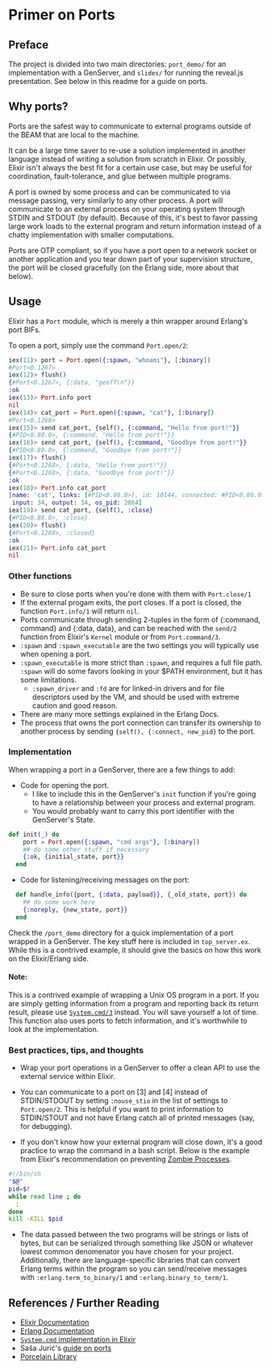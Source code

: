 # Primer on Ports

## Preface
The project is divided into two main directories: `port_demo/` for an implementation with a GenServer, and `slides/` for running the reveal.js presentation. See below in this readme for a guide on ports. 

## Why ports?
Ports are the safest way to communicate to external programs outside of the BEAM that are local to the machine. 

It can be a large time saver to re-use a solution implemented in another language instead of writing a solution from scratch in Elixir. Or possibly, Elixir isn't always the best fit for a certain use case, but may be useful for coordination, fault-tolerance, and glue between multiple programs.

A port is owned by some process and can be communicated to via message passing, very similarly to any other process. A port will communicate to an external process on your operating system through STDIN and STDOUT (by default). Because of this, it's best to favor passing large work loads to the external program and return information instead of a chatty implementation with smaller computations.

Ports are OTP compliant, so if you have a port open to a network socket or another application and you tear down part of your supervision structure, the port will be closed gracefully (on the Erlang side, more about that below).


## Usage
Elixir has a `Port` module, which is merely a thin wrapper around Erlang's port BIFs.

To open a port, simply use the command `Port.open/2`: 
```elixir
iex(11)> port = Port.open({:spawn, "whoami"}, [:binary])
#Port<0.1267>
iex(12)> flush()
{#Port<0.1267>, {:data, "geoff\n"}}
:ok
iex(13)> Port.info port
nil
iex(14)> cat_port = Port.open({:spawn, "cat"}, [:binary])
#Port<0.1268>
iex(15)> send cat_port, {self(), {:command, "Hello from port!"}}
{#PID<0.80.0>, {:command, "Hello from port!"}}
iex(16)> send cat_port, {self(), {:command, "Goodbye from port!"}}
{#PID<0.80.0>, {:command, "Goodbye from port!"}}
iex(17)> flush()
{#Port<0.1268>, {:data, "Hello from port!"}}
{#Port<0.1268>, {:data, "Goodbye from port!"}}
:ok
iex(18)> Port.info cat_port
[name: 'cat', links: [#PID<0.80.0>], id: 10144, connected: #PID<0.80.0>,
 input: 34, output: 34, os_pid: 2064]
iex(19)> send cat_port, {self(), :close}
{#PID<0.80.0>, :close}
iex(20)> flush()
{#Port<0.1268>, :closed}
:ok
iex(21)> Port.info cat_port
nil
```


### Other functions
- Be sure to close ports when you're done with them with `Port.close/1`
- If the external progam exits, the port closes. If a port is closed, the function `Port.info/1` will return `nil`.
- Ports communicate through sending 2-tuples in the form of {:command, command} and {:data, data}, and can be reached with the `send/2` function from Elixir's `Kernel` module or from `Port.command/3`.
- `:spawn` and `:spawn_executable` are the two settings you will typically use when opening a port. 
- `:spawn_executable` is more strict than `:spawn`, and requires a full file path. `:spawn` will do some favors looking in your $PATH environment, but it has some limitations. 
  - `:spawn_driver` and `:fd` are for linked-in drivers and for file descriptors used by the VM, and should be used with extreme caution and good reason.
- There are many more settings explained in the Erlang Docs.
- The process that owns the port connection can transfer its ownership to another process by sending `{self(), {:connect, new_pid}` to the port.


### Implementation
When wrapping a port in a GenServer, there are a few things to add:
- Code for opening the port.
  + I like to include this in the GenServer's `init` function if you're going to have a relationship between your process and external program. 
  + You would probably want to carry this port identifier with the GenServer's State.
```elixir
def init(_) do
    port = Port.open({:spawn, "cmd args"}, [:binary])
    ## do some other stuff if necessary
    {:ok, {initial_state, port}}
  end
```

- Code for listening/receiving messages on the port:
```elixir
  def handle_info({port, {:data, payload}}, {_old_state, port}) do
    ## do some work here
    {:noreply, {new_state, port}}
  end
```

Check the `/port_demo` directory for a quick implementation of a port wrapped in a GenServer. The key stuff here is included in `top_server.ex`. While this is a contrived example, it should give the basics on how this work on the Elixir/Erlang side.


#### Note:
This is a contrived example of wrapping a Unix OS program in a port. If you are simply getting information from a program and reporting back its return result, please use [`System.cmd/3`](https://hexdocs.pm/elixir/System.html#cmd/3) instead. You will save yourself a lot of time. This function also uses ports to fetch information, and it's worthwhile to look at the implementation.


### Best practices, tips, and thoughts
- Wrap your port operations in a GenServer to offer a clean API to use the external service within Elixir.

- You can communicate to a port on [3] and [4] instead of STDIN/STDOUT by setting `:nouse_stio` in the list of settings to `Port.open/2`. This is helpful if you want to print information to STDIN/STOUT and not have Erlang catch all of printed messages (say, for debugging).

- If you don't know how your external program will close down, it's a good practice to wrap the command in a bash script. Below is the example from Elixir's recommendation on preventing [Zombie Processes](https://hexdocs.pm/elixir/Port.html#module-zombie-processes).
```bash
#!/bin/sh
"$@"
pid=$!
while read line ; do
  :
done
kill -KILL $pid
```

- The data passed between the two programs will be strings or lists of bytes, but can be serialized through something like JSON or whatever lowest common denomenator you have chosen for your project. Additionally, there are language-specific libraries that can convert Erlang terms within the program so you can send/receive messages with `:erlang.term_to_binary/1` and `:erlang.binary_to_term/1`. 


## References / Further Reading
- [Elixir Documentation](https://hexdocs.pm/elixir/Port.html)
- [Erlang Documentation](http://erlang.org/doc/man/erlang.html#open_port-2)
- [`System.cmd` implementation in Elixir](https://github.com/elixir-lang/elixir/blob/master/lib/elixir/lib/system.ex#L592)
- Saša Jurić's [guide on ports](http://theerlangelist.com/article/outside_elixir)
- [Porcelain Library](https://github.com/alco/porcelain)